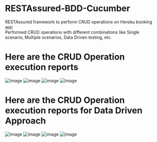 # RESTAssured-BDD-Cucumber
RESTAssured framework to perform CRUD operations on Heroku booking app<br />
Performed CRUD operations with different combinations like Single scenario, Multiple scenarios, Data Driven testing, etc.

# Here are the CRUD Operation execution reports
![image](https://user-images.githubusercontent.com/108022872/226452878-420dd887-9f8f-4270-8ec0-78b26107a460.png)
![image](https://user-images.githubusercontent.com/108022872/226448243-0a1f3eee-f98a-425a-b296-83abd97bc8e0.png)
![image](https://user-images.githubusercontent.com/108022872/226448346-be6ec47c-1255-4ec3-9658-05c3685950c3.png)
![image](https://user-images.githubusercontent.com/108022872/226448439-46c7774c-f939-42ae-8b4d-c1b1fa9d071d.png)

# Here are the CRUD Operation execution reports for Data Driven Approach

![image](https://user-images.githubusercontent.com/108022872/226450645-036fe678-15f5-4945-8326-f3bd7646c100.png)
![image](https://user-images.githubusercontent.com/108022872/226450829-bd0dfd18-d24f-47a0-b0ce-329f52b0698d.png)
![image](https://user-images.githubusercontent.com/108022872/226451883-ab23a871-d383-4b5e-819f-8f94aa414693.png)
![image](https://user-images.githubusercontent.com/108022872/226451975-0316ff07-f248-4aeb-b68f-c3008d9c30e0.png)



